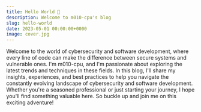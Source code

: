 ```yaml
---
title: Hello World 👋
description: Welcome to m010-cpu's blog 
slug: hello-world
date: 2023-05-01 00:00:00+0000
image: cover.jpg
---
```


Welcome to the world of cybersecurity and software development, where every line of code can make the difference between secure systems and vulnerable ones. I'm m010-cpu, and I'm passionate about exploring the latest trends and techniques in these fields. In this blog, I'll share my insights, experiences, and best practices to help you navigate the constantly evolving landscape of cybersecurity and software development. Whether you're a seasoned professional or just starting your journey, I hope you'll find something valuable here. So buckle up and join me on this exciting adventure!
